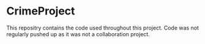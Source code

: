 # CrimeProject


This repositry contains the code used throughout this project. Code was not regularly pushed up as it was not a collaboration project. 

